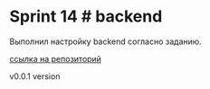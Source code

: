 # Sprint 14 # backend

Выполнил настройку backend согласно заданию.

[ссылка на репозиторий](https://github.com/DmitriiK1/backend/tree/develop)

v0.0.1 version
